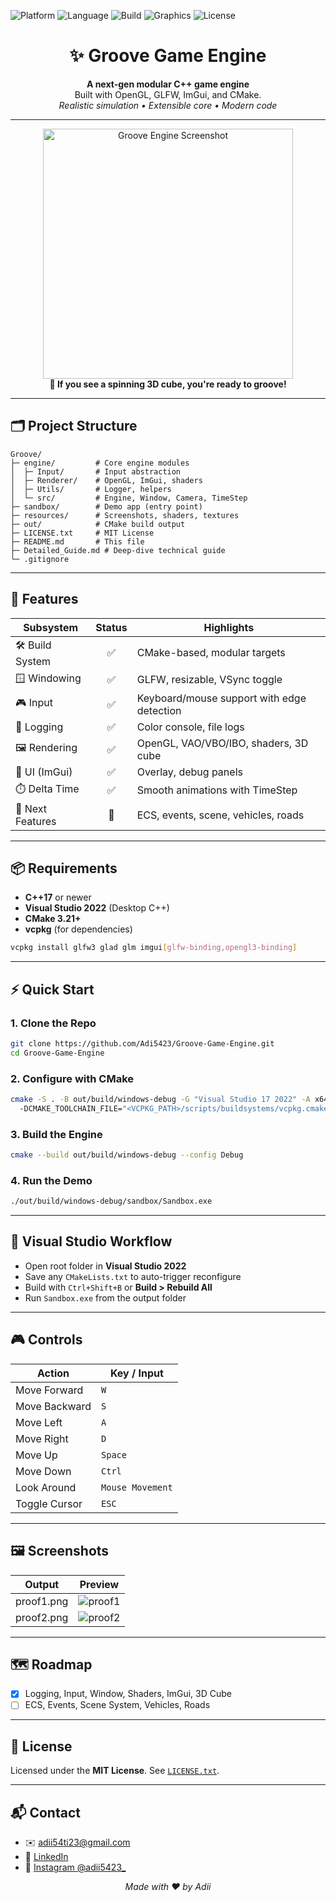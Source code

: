 ![Platform](https://img.shields.io/badge/Platform-Windows%2010%2B-blue?logo=windows)
![Language](https://img.shields.io/badge/C%2B%2B-17-blue?logo=c%2B%2B)
![Build](https://img.shields.io/badge/CMake-3.21%2B-blue?logo=cmake)
![Graphics](https://img.shields.io/badge/OpenGL-4.6-green?logo=opengl)
![License](https://img.shields.io/badge/License-MIT-yellow?logo=license)

<h1 align="center">✨ Groove Game Engine</h1>

<p align="center">
  <b>A next-gen modular C++ game engine</b><br/>
  Built with OpenGL, GLFW, ImGui, and CMake.<br/>
  <i>Realistic simulation • Extensible core • Modern code</i>
</p>

---

<div align="center">
  <img src="resources/proof1.png" width="400" alt="Groove Engine Screenshot" />
  <br>
  <strong>🚦 If you see a spinning 3D cube, you're ready to groove!</strong>
</div>

---

## 🗂️ Project Structure

```text
Groove/
├─ engine/         # Core engine modules
│  ├─ Input/       # Input abstraction
│  ├─ Renderer/    # OpenGL, ImGui, shaders
│  ├─ Utils/       # Logger, helpers
│  └─ src/         # Engine, Window, Camera, TimeStep
├─ sandbox/        # Demo app (entry point)
├─ resources/      # Screenshots, shaders, textures
├─ out/            # CMake build output
├─ LICENSE.txt     # MIT License
├─ README.md       # This file
├─ Detailed_Guide.md # Deep-dive technical guide
└─ .gitignore
```

---

## 🚀 Features

| Subsystem        | Status | Highlights                                 |
| ---------------- | :----: | ------------------------------------------ |
| 🛠️ Build System |    ✅   | CMake-based, modular targets               |
| 🪟 Windowing     |    ✅   | GLFW, resizable, VSync toggle              |
| 🎮 Input         |    ✅   | Keyboard/mouse support with edge detection |
| 📜 Logging       |    ✅   | Color console, file logs                   |
| 🖼️ Rendering    |    ✅   | OpenGL, VAO/VBO/IBO, shaders, 3D cube      |
| 🧰 UI (ImGui)    |    ✅   | Overlay, debug panels                      |
| ⏱️ Delta Time    |    ✅   | Smooth animations with TimeStep            |
| 🧠 Next Features |   🔲   | ECS, events, scene, vehicles, roads        |

---

## 📦 Requirements

* **C++17** or newer
* **Visual Studio 2022** (Desktop C++)
* **CMake 3.21+**
* **vcpkg** (for dependencies)

```bash
vcpkg install glfw3 glad glm imgui[glfw-binding,opengl3-binding]
```

---

## ⚡ Quick Start

### 1. Clone the Repo

```bash
git clone https://github.com/Adi5423/Groove-Game-Engine.git
cd Groove-Game-Engine
```

### 2. Configure with CMake

```bash
cmake -S . -B out/build/windows-debug -G "Visual Studio 17 2022" -A x64 ^
  -DCMAKE_TOOLCHAIN_FILE="<VCPKG_PATH>/scripts/buildsystems/vcpkg.cmake"
```

### 3. Build the Engine

```bash
cmake --build out/build/windows-debug --config Debug
```

### 4. Run the Demo

```bash
./out/build/windows-debug/sandbox/Sandbox.exe
```

---

## 🧩 Visual Studio Workflow

* Open root folder in **Visual Studio 2022**
* Save any `CMakeLists.txt` to auto-trigger reconfigure
* Build with `Ctrl+Shift+B` or **Build > Rebuild All**
* Run `Sandbox.exe` from the output folder

---

## 🎮 Controls

| Action        | Key / Input      |
| ------------- | ---------------- |
| Move Forward  | `W`              |
| Move Backward | `S`              |
| Move Left     | `A`              |
| Move Right    | `D`              |
| Move Up       | `Space`          |
| Move Down     | `Ctrl`           |
| Look Around   | `Mouse Movement` |
| Toggle Cursor | `ESC`            |

---

## 🖼️ Screenshots

| Output     | Preview                         |
| ---------- | ------------------------------- |
| proof1.png | ![proof1](resources/proof1.png) |
| proof2.png | ![proof2](resources/proof2.png) |

---

## 🗺️ Roadmap

* [x] Logging, Input, Window, Shaders, ImGui, 3D Cube
* [ ] ECS, Events, Scene System, Vehicles, Roads

---

## 📜 License

Licensed under the **MIT License**. See [`LICENSE.txt`](LICENSE.txt).

---

## 📬 Contact

* ✉️ [adii54ti23@gmail.com](mailto:adii54ti23@gmail.com)
* 💼 [LinkedIn](https://www.linkedin.com/in/aditya-tiwari-141731329/)
* 📸 [Instagram @adii5423\_](https://www.instagram.com/adii5423_)

<p align="center"><i>Made with ❤️ by Adii</i></p>
